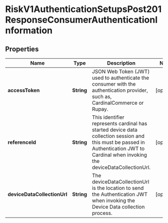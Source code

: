 
# RiskV1AuthenticationSetupsPost201ResponseConsumerAuthenticationInformation

## Properties
Name | Type | Description | Notes
------------ | ------------- | ------------- | -------------
**accessToken** | **String** | JSON Web Token (JWT) used to authenticate the consumer with the authentication provider, such as, CardinalCommerce or Rupay.  |  [optional]
**referenceId** | **String** | This identifier represents cardinal has started device data collection session and this must be passed in Authentication JWT to Cardinal when invoking the deviceDataCollectionUrl.  |  [optional]
**deviceDataCollectionUrl** | **String** | The deviceDataCollectionUrl is the location to send the Authentication JWT when invoking the Device Data collection process.  |  [optional]



